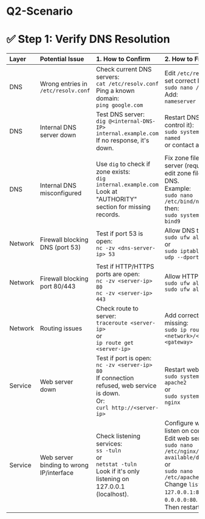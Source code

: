 # Q2-Scenario



# ✅ Step 1: Verify DNS Resolution







| Layer   | Potential Issue  | 1. How to Confirm  | 2. How to Fix (Commands) |
|:--------|:-----------------|:-------------------|:--------------------------|
| DNS | Wrong entries in `/etc/resolv.conf` | Check current DNS servers: <br>```cat /etc/resolv.conf```<br>Ping a known domain: <br>```ping google.com``` | Edit `/etc/resolv.conf` and set correct DNS, e.g.: <br>```sudo nano /etc/resolv.conf```<br>Add:<br>```nameserver 8.8.8.8``` |
| DNS | Internal DNS server down | Test DNS server: <br>```dig @<internal-DNS-IP> internal.example.com```<br>If no response, it's down. | Restart DNS server (if you control it): <br>```sudo systemctl restart named``` <br>or contact admin. |
| DNS | Internal DNS misconfigured | Use `dig` to check if zone exists: <br>```dig internal.example.com```<br>Look at "AUTHORITY" section for missing records. | Fix zone files on DNS server (requires admin): edit zone files and reload DNS.<br>Example:<br>```sudo nano /etc/bind/named.conf.local```<br>then:<br>```sudo systemctl reload bind9``` |
| Network | Firewall blocking DNS (port 53) | Test if port 53 is open:<br>```nc -zv <dns-server-ip> 53``` | Allow DNS traffic:<br>```sudo ufw allow out 53```<br>or<br>```sudo iptables -A OUTPUT -p udp --dport 53 -j ACCEPT``` |
| Network | Firewall blocking port 80/443 | Test if HTTP/HTTPS ports are open:<br>```nc -zv <server-ip> 80```<br>```nc -zv <server-ip> 443``` | Allow HTTP/HTTPS traffic:<br>```sudo ufw allow 80/tcp```<br>```sudo ufw allow 443/tcp``` |
| Network | Routing issues | Check route to server:<br>```traceroute <server-ip>```<br>or<br>```ip route get <server-ip>``` | Add correct route if missing:<br>```sudo ip route add <network>/<mask> via <gateway>``` |
| Service | Web server down | Test if port is open:<br>```nc -zv <server-ip> 80```<br>If connection refused, web service is down.<br>Or:<br>```curl http://<server-ip>``` | Restart web service:<br>```sudo systemctl restart apache2```<br>or<br>```sudo systemctl restart nginx``` |
| Service | Web server binding to wrong IP/interface | Check listening services:<br>```ss -tuln```<br>or<br>```netstat -tuln```<br>Look if it's only listening on 127.0.0.1 (localhost). | Configure web server to listen on correct interface:<br>Edit web server config:<br>```sudo nano /etc/nginx/sites-available/default```<br>or<br>```sudo nano /etc/apache2/ports.conf```<br>Change `listen 127.0.0.1:80` → `listen 0.0.0.0:80`.<br>Then restart server. |






